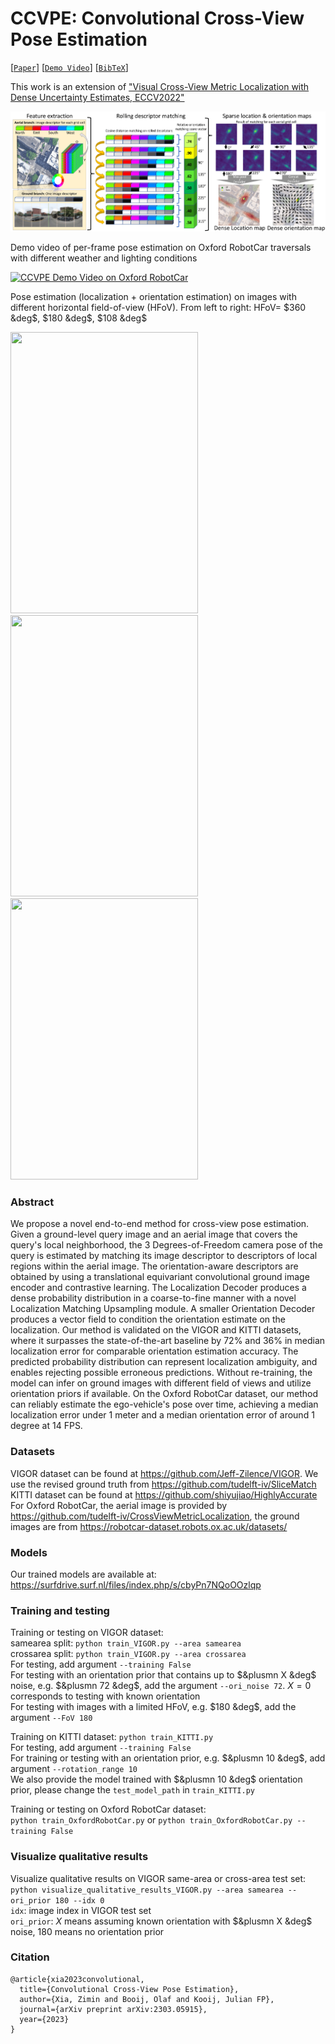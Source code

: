 # CCVPE: Convolutional Cross-View Pose Estimation
[[`Paper`](https://arxiv.org/abs/2303.05915)] [[`Demo Video`](http://www.youtube.com/watch?v=9p7bccGZ82Q)] [[`BibTeX`](#citation)]

This work is an extension of ["Visual Cross-View Metric Localization with Dense Uncertainty Estimates, ECCV2022"](https://github.com/tudelft-iv/CrossViewMetricLocalization)

![](figures/overview.png)

Demo video of per-frame pose estimation on Oxford RobotCar traversals with different weather and lighting conditions

[![CCVPE Demo Video on Oxford RobotCar](http://img.youtube.com/vi/9p7bccGZ82Q/0.jpg)](http://www.youtube.com/watch?v=9p7bccGZ82Q "CCVPE Demo Video on Oxford RobotCar")


Pose estimation (localization + orientation estimation) on images with different horizontal field-of-view (HFoV). From left to right: HFoV= $360 &deg$, $180 &deg$, $108 &deg$

<img src="figures/VIGOR_HFOV360.gif" width="300" height="450"/> <img src="figures/VIGOR_HFOV180.gif" width="300" height="450"/> <img src="figures/VIGOR_HFOV108.gif" width="300" height="450"/>



### Abstract
We propose a novel end-to-end method for cross-view pose estimation. Given a ground-level query image and an aerial image that covers the query's local neighborhood, the 3 Degrees-of-Freedom camera pose of the query is estimated by matching its image descriptor to descriptors of local regions within the aerial image. The orientation-aware descriptors are obtained by using a translational equivariant convolutional ground image encoder and contrastive learning. The Localization Decoder produces a dense probability distribution in a coarse-to-fine manner with a novel Localization Matching Upsampling module. A smaller Orientation Decoder produces a vector field to condition the orientation estimate on the localization. Our method is validated on the VIGOR and KITTI datasets, where it surpasses the state-of-the-art baseline by 72% and 36% in median localization error for comparable orientation estimation accuracy. The predicted probability distribution can represent localization ambiguity, and enables rejecting possible erroneous predictions.
Without re-training, the model can infer on ground images with different field of views and utilize orientation priors if available. On the Oxford RobotCar dataset, our method can reliably estimate the ego-vehicle's pose over time, achieving a median localization error under 1 meter and a median orientation error of around 1 degree at 14 FPS.

### Datasets
VIGOR dataset can be found at https://github.com/Jeff-Zilence/VIGOR.
We use the revised ground truth from https://github.com/tudelft-iv/SliceMatch <br />
KITTI dataset can be found at https://github.com/shiyujiao/HighlyAccurate <br />
For Oxford RobotCar, the aerial image is provided by https://github.com/tudelft-iv/CrossViewMetricLocalization, the ground images are from https://robotcar-dataset.robots.ox.ac.uk/datasets/

### Models
Our trained models are available at: https://surfdrive.surf.nl/files/index.php/s/cbyPn7NQoOOzlqp

### Training and testing
Training or testing on VIGOR dataset: <br />
samearea split: `python train_VIGOR.py --area samearea` <br />
crossarea split: `python train_VIGOR.py --area crossarea` <br />
For testing, add argument `--training False` <br />
For testing with an orientation prior that contains up to $&plusmn X &deg$ noise, e.g. $&plusmn 72 &deg$, add the argument `--ori_noise 72`. $X=0$ corresponds to testing with known orientation <br />
For testing with images with a limited HFoV, e.g. $180 &deg$, add the argument `--FoV 180`

Training on KITTI dataset: `python train_KITTI.py` <br />
For testing, add argument `--training False` <br />
For training or testing with an orientation prior, e.g. $&plusmn 10 &deg$, add argument `--rotation_range 10` <br />
We also provide the model trained with $&plusmn 10 &deg$ orientation prior, please change the `test_model_path` in `train_KITTI.py`

Training or testing on Oxford RobotCar dataset: <br />
`python train_OxfordRobotCar.py` or `python train_OxfordRobotCar.py --training False`

### Visualize qualitative results
Visualize qualitative results on VIGOR same-area or cross-area test set: <br />
`python visualize_qualitative_results_VIGOR.py --area samearea --ori_prior 180 --idx 0` <br />
`idx`: image index in VIGOR test set <br />
`ori_prior`: $X$ means assuming known orientation with $&plusmn X &deg$ noise, $180$ means no orientation prior

### Citation
```
@article{xia2023convolutional,
  title={Convolutional Cross-View Pose Estimation},
  author={Xia, Zimin and Booij, Olaf and Kooij, Julian FP},
  journal={arXiv preprint arXiv:2303.05915},
  year={2023}
}
```
